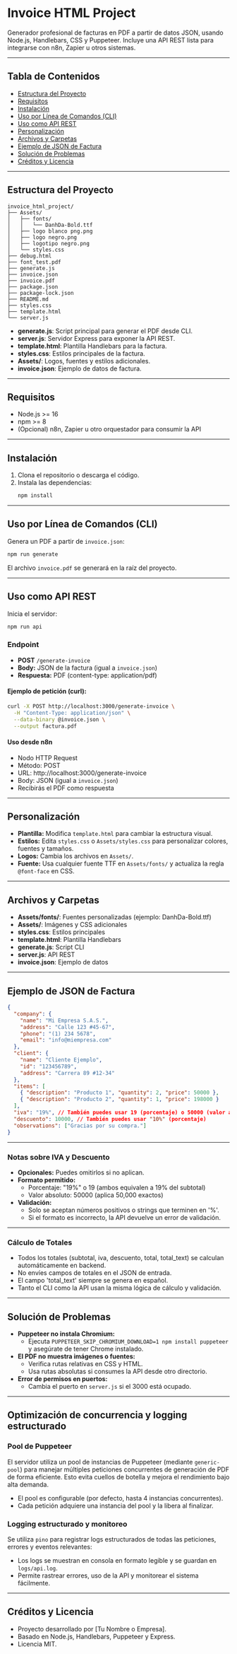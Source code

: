 
# Invoice HTML Project

Generador profesional de facturas en PDF a partir de datos JSON, usando Node.js, Handlebars, CSS y Puppeteer. Incluye una API REST lista para integrarse con n8n, Zapier u otros sistemas.

---

## Tabla de Contenidos
- [Estructura del Proyecto](#estructura-del-proyecto)
- [Requisitos](#requisitos)
- [Instalación](#instalación)
- [Uso por Línea de Comandos (CLI)](#uso-por-línea-de-comandos-cli)
- [Uso como API REST](#uso-como-api-rest)
- [Personalización](#personalización)
- [Archivos y Carpetas](#archivos-y-carpetas)
- [Ejemplo de JSON de Factura](#ejemplo-de-json-de-factura)
- [Solución de Problemas](#solución-de-problemas)
- [Créditos y Licencia](#créditos-y-licencia)

---

## Estructura del Proyecto

```
invoice_html_project/
├── Assets/
│   ├── fonts/
│   │   └── DanhDa-Bold.ttf
│   ├── logo blanco png.png
│   ├── logo negro.png
│   ├── logotipo negro.png
│   └── styles.css
├── debug.html
├── font_test.pdf
├── generate.js
├── invoice.json
├── invoice.pdf
├── package.json
├── package-lock.json
├── README.md
├── styles.css
├── template.html
└── server.js
```

- **generate.js**: Script principal para generar el PDF desde CLI.
- **server.js**: Servidor Express para exponer la API REST.
- **template.html**: Plantilla Handlebars para la factura.
- **styles.css**: Estilos principales de la factura.
- **Assets/**: Logos, fuentes y estilos adicionales.
- **invoice.json**: Ejemplo de datos de factura.

---

## Requisitos
- Node.js >= 16
- npm >= 8
- (Opcional) n8n, Zapier u otro orquestador para consumir la API

---

## Instalación

1. Clona el repositorio o descarga el código.
2. Instala las dependencias:
   ```bash
   npm install
   ```

---

## Uso por Línea de Comandos (CLI)

Genera un PDF a partir de `invoice.json`:

```bash
npm run generate
```

El archivo `invoice.pdf` se generará en la raíz del proyecto.

---

## Uso como API REST

Inicia el servidor:

```bash
npm run api
```

### Endpoint
- **POST** `/generate-invoice`
- **Body:** JSON de la factura (igual a `invoice.json`)
- **Respuesta:** PDF (content-type: application/pdf)

#### Ejemplo de petición (curl):
```bash
curl -X POST http://localhost:3000/generate-invoice \
  -H "Content-Type: application/json" \
  --data-binary @invoice.json \
  --output factura.pdf
```

#### Uso desde n8n
- Nodo HTTP Request
- Método: POST
- URL: http://localhost:3000/generate-invoice
- Body: JSON (igual a `invoice.json`)
- Recibirás el PDF como respuesta

---

## Personalización
- **Plantilla:** Modifica `template.html` para cambiar la estructura visual.
- **Estilos:** Edita `styles.css` o `Assets/styles.css` para personalizar colores, fuentes y tamaños.
- **Logos:** Cambia los archivos en `Assets/`.
- **Fuente:** Usa cualquier fuente TTF en `Assets/fonts/` y actualiza la regla `@font-face` en CSS.

---

## Archivos y Carpetas
- **Assets/fonts/**: Fuentes personalizadas (ejemplo: DanhDa-Bold.ttf)
- **Assets/**: Imágenes y CSS adicionales
- **styles.css**: Estilos principales
- **template.html**: Plantilla Handlebars
- **generate.js**: Script CLI
- **server.js**: API REST
- **invoice.json**: Ejemplo de datos

---

## Ejemplo de JSON de Factura
```json
{
  "company": {
    "name": "Mi Empresa S.A.S.",
    "address": "Calle 123 #45-67",
    "phone": "(1) 234 5678",
    "email": "info@miempresa.com"
  },
  "client": {
    "name": "Cliente Ejemplo",
    "id": "123456789",
    "address": "Carrera 89 #12-34"
  },
  "items": [
    { "description": "Producto 1", "quantity": 2, "price": 50000 },
    { "description": "Producto 2", "quantity": 1, "price": 198000 }
  ],
  "iva": "19%", // También puedes usar 19 (porcentaje) o 50000 (valor absoluto)
  "descuento": 10000, // También puedes usar "10%" (porcentaje)
  "observations": ["Gracias por su compra."]
}
```

---

### Notas sobre IVA y Descuento
- **Opcionales:** Puedes omitirlos si no aplican.
- **Formato permitido:**
  - Porcentaje: "19%" o 19 (ambos equivalen a 19% del subtotal)
  - Valor absoluto: 50000 (aplica 50,000 exactos)
- **Validación:**
  - Solo se aceptan números positivos o strings que terminen en '%'.
  - Si el formato es incorrecto, la API devuelve un error de validación.

---

### Cálculo de Totales
- Todos los totales (subtotal, iva, descuento, total, total_text) se calculan automáticamente en backend.
- No envíes campos de totales en el JSON de entrada.
- El campo 'total_text' siempre se genera en español.
- Tanto el CLI como la API usan la misma lógica de cálculo y validación.

---

## Solución de Problemas
- **Puppeteer no instala Chromium:**
  - Ejecuta `PUPPETEER_SKIP_CHROMIUM_DOWNLOAD=1 npm install puppeteer` y asegúrate de tener Chrome instalado.
- **El PDF no muestra imágenes o fuentes:**
  - Verifica rutas relativas en CSS y HTML.
  - Usa rutas absolutas si consumes la API desde otro directorio.
- **Error de permisos en puertos:**
  - Cambia el puerto en `server.js` si el 3000 está ocupado.

---

## Optimización de concurrencia y logging estructurado

### Pool de Puppeteer

El servidor utiliza un pool de instancias de Puppeteer (mediante `generic-pool`) para manejar múltiples peticiones concurrentes de generación de PDF de forma eficiente. Esto evita cuellos de botella y mejora el rendimiento bajo alta demanda.

- El pool es configurable (por defecto, hasta 4 instancias concurrentes).
- Cada petición adquiere una instancia del pool y la libera al finalizar.

### Logging estructurado y monitoreo

Se utiliza `pino` para registrar logs estructurados de todas las peticiones, errores y eventos relevantes:

- Los logs se muestran en consola en formato legible y se guardan en `logs/api.log`.
- Permite rastrear errores, uso de la API y monitorear el sistema fácilmente.

---

## Créditos y Licencia
- Proyecto desarrollado por [Tu Nombre o Empresa].
- Basado en Node.js, Handlebars, Puppeteer y Express.
- Licencia MIT.
